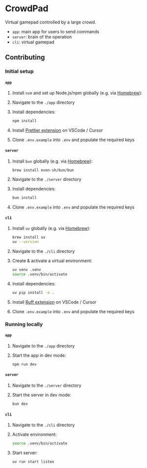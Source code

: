 # CrowdPad

Virtual gamepad controlled by a large crowd.

- `app`: main app for users to send commands
- `server`: brain of the operation
- `cli`: virtual gamepad

## Contributing

### Initial setup

#### `app`

1. Install `nvm` and set up Node.js/npm globally (e.g. via [Homebrew](https://brew.sh/)):

1. Navigate to the `./app` directory

1. Install dependencies:

   ```bash
   npm install
   ```

1. Install [Prettier extension](https://marketplace.visualstudio.com/items?itemName=esbenp.prettier-vscode) on VSCode / Cursor

1. Clone `.env.example` into `.env` and populate the required keys

#### `server`

1. Install `bun` globally (e.g. via [Homebrew](https://brew.sh/)):

   ```bash
   brew install oven-sh/bun/bun
   ```

1. Navigate to the `./server` directory

1. Install dependencies:

   ```bash
   bun install
   ```

1. Clone `.env.example` into `.env` and populate the required keys

#### `cli`

1. Install `uv` globally (e.g. via [Homebrew](https://brew.sh/)):

   ```bash
   brew install uv
   uv --version
   ```

1. Navigate to the `./cli` directory

1. Create & activate a virtual environment:

   ```bash
   uv venv .venv
   source .venv/bin/activate
   ```

1. Install dependencies:

   ```bash
   uv pip install -e .
   ```

1. Install [Ruff extension](https://marketplace.visualstudio.com/items?itemName=charliermarsh.ruff) on VSCode / Cursor

1. Clone `.env.example` into `.env` and populate the required keys

### Running locally

#### `app`

1. Navigate to the `./app` directory

1. Start the app in dev mode:

   ```bash
   npm run dev
   ```

#### `server`

1. Navigate to the `./server` directory

1. Start the server in dev mode:

   ```bash
   bun dev
   ```

#### `cli`

1. Navigate to the `./cli` directory

1. Activate environment:

   ```bash
   source .venv/bin/activate
   ```

1. Start server:
   ```bash
   uv run start listen
   ```
